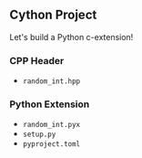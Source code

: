 ## Cython Project
Let's build a Python c-extension!

### CPP Header
- `random_int.hpp`

### Python Extension
- `random_int.pyx`
- `setup.py`
- `pyproject.toml`
